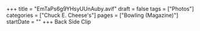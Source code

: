 +++
title = "EmTaPs6g9YHsyUUnAuby.avif"
draft = false
tags = ["Photos"]
categories = ["Chuck E. Cheese's"]
pages = ["Bowling (Magazine)"]
startDate = ""
+++
Back Side Clip
